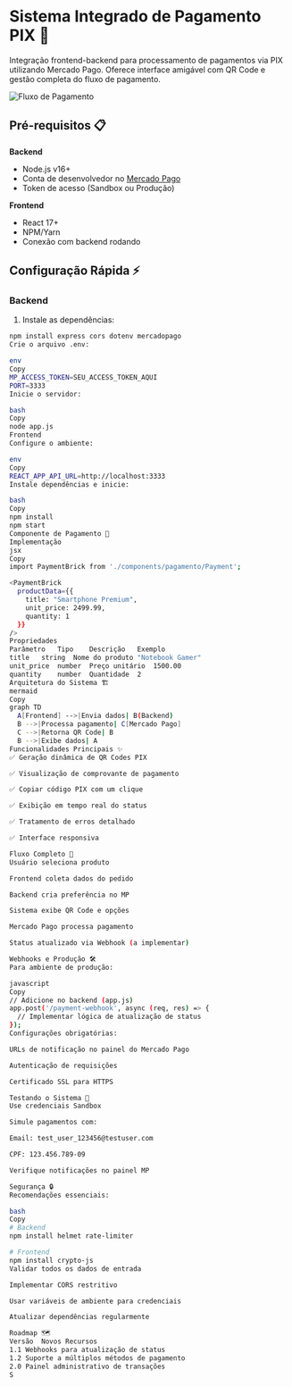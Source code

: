 # Sistema Integrado de Pagamento PIX 🚀

Integração frontend-backend para processamento de pagamentos via PIX utilizando Mercado Pago. Oferece interface amigável com QR Code e gestão completa do fluxo de pagamento.

![Fluxo de Pagamento](https://example.com/path-to-payment-flow-diagram.png) <!-- Adicione uma imagem ilustrativa se disponível -->

## Pré-requisitos 📋

**Backend**
- Node.js v16+
- Conta de desenvolvedor no [Mercado Pago](https://www.mercadopago.com.br/)
- Token de acesso (Sandbox ou Produção)

**Frontend**
- React 17+
- NPM/Yarn
- Conexão com backend rodando

## Configuração Rápida ⚡

### Backend
1. Instale as dependências:
```bash
npm install express cors dotenv mercadopago
Crie o arquivo .env:

env
Copy
MP_ACCESS_TOKEN=SEU_ACCESS_TOKEN_AQUI
PORT=3333
Inicie o servidor:

bash
Copy
node app.js
Frontend
Configure o ambiente:

env
Copy
REACT_APP_API_URL=http://localhost:3333
Instale dependências e inicie:

bash
Copy
npm install
npm start
Componente de Pagamento 💎
Implementação
jsx
Copy
import PaymentBrick from './components/pagamento/Payment';

<PaymentBrick 
  productData={{
    title: "Smartphone Premium",
    unit_price: 2499.99,
    quantity: 1
  }}
/>
Propriedades
Parâmetro	Tipo	Descrição	Exemplo
title	string	Nome do produto	"Notebook Gamer"
unit_price	number	Preço unitário	1500.00
quantity	number	Quantidade	2
Arquitetura do Sistema 🏗️
mermaid
Copy
graph TD
  A[Frontend] -->|Envia dados| B(Backend)
  B -->|Processa pagamento| C[Mercado Pago]
  C -->|Retorna QR Code| B
  B -->|Exibe dados| A
Funcionalidades Principais ✨
✅ Geração dinâmica de QR Codes PIX

✅ Visualização de comprovante de pagamento

✅ Copiar código PIX com um clique

✅ Exibição em tempo real do status

✅ Tratamento de erros detalhado

✅ Interface responsiva

Fluxo Completo 🔄
Usuário seleciona produto

Frontend coleta dados do pedido

Backend cria preferência no MP

Sistema exibe QR Code e opções

Mercado Pago processa pagamento

Status atualizado via Webhook (a implementar)

Webhooks e Produção 🛠️
Para ambiente de produção:

javascript
Copy
// Adicione no backend (app.js)
app.post('/payment-webhook', async (req, res) => {
  // Implementar lógica de atualização de status
});
Configurações obrigatórias:

URLs de notificação no painel do Mercado Pago

Autenticação de requisições

Certificado SSL para HTTPS

Testando o Sistema 🧪
Use credenciais Sandbox

Simule pagamentos com:

Email: test_user_123456@testuser.com

CPF: 123.456.789-09

Verifique notificações no painel MP

Segurança 🔒
Recomendações essenciais:

bash
Copy
# Backend
npm install helmet rate-limiter

# Frontend
npm install crypto-js
Validar todos os dados de entrada

Implementar CORS restritivo

Usar variáveis de ambiente para credenciais

Atualizar dependências regularmente

Roadmap 🗺️
Versão	Novos Recursos
1.1	Webhooks para atualização de status
1.2	Suporte a múltiplos métodos de pagamento
2.0	Painel administrativo de transações
S